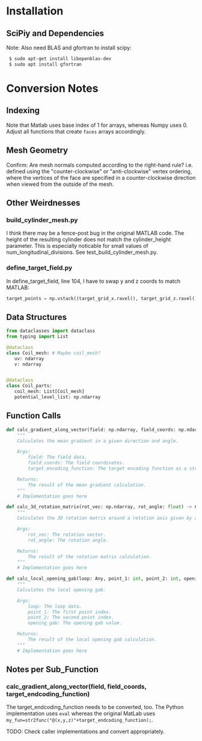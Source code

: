 # Installation
## SciPiy and Dependencies
Note: Also need BLAS and gfortran to install scipy:
```bash
 $ sudo apt-get install libopenblas-dev
 $ sudo apt install gfortran
 ```

 # Conversion Notes
 ## Indexing
 Note that Matlab uses base index of 1 for arrays, whereas Numpy uses 0. Adjust all functions that create `faces` arrays accordingly.

 ## Mesh Geometry
 Confirm: Are mesh normals computed according to the right-hand rule? i.e. defined using the "counter-clockwise" or "anti-clockwise"
 vertex ordering, where the vertices of the face are specified in a counter-clockwise direction when viewed from the outside of the mesh.

 ## Other Weirdnesses
 ### build_cylinder_mesh.py
 I think there may be a fence-post bug in the original MATLAB code. The height of the resulting
 cylinder does not match the cylinder_height parameter. This is especially noticable for small
 values of num_longitudinal_divisions. See test_build_cylinder_mesh.py.

 ### define_target_field.py
 In define_target_field, line 104, I have to swap y and z coords to match MATLAB:
```python
target_points = np.vstack((target_grid_x.ravel(), target_grid_z.ravel(), target_grid_y.ravel()))
```


 ## Data Structures
 ```python
from dataclasses import dataclass
from typing import List

@dataclass
class Coil_mesh: # Maybe coil_mesh?
    uv: ndarray
    v: ndarray 


@dataclass
class Coil_parts:
    coil_mesh: List[Coil_mesh]
    potential_level_list: np.ndarray
```
 
## Function Calls
```python
def calc_gradient_along_vector(field: np.ndarray, field_coords: np.ndarray, target_encoding_function: str) -> CalcGradientAlongVectorResult:
    """
    Calculates the mean gradient in a given direction and angle.

    Args:
        field: The field data.
        field_coords: The field coordinates.
        target_encoding_function: The target encoding function as a string.

    Returns:
        The result of the mean gradient calculation.
    """
    # Implementation goes here

def calc_3d_rotation_matrix(rot_vec: np.ndarray, rot_angle: float) -> CalcRotationMatrixResult:
    """
    Calculates the 3D rotation matrix around a rotation axis given by a vector and an angle.

    Args:
        rot_vec: The rotation vector.
        rot_angle: The rotation angle.

    Returns:
        The result of the rotation matrix calculation.
    """
    # Implementation goes here

def calc_local_opening_gab(loop: Any, point_1: int, point_2: int, opening_gab: float) -> CalcLocalOpeningGabResult:
    """
    Calculates the local opening gab.

    Args:
        loop: The loop data.
        point_1: The first point index.
        point_2: The second point index.
        opening_gab: The opening gab value.

    Returns:
        The result of the local opening gab calculation.
    """
    # Implementation goes here

```

## Notes per Sub_Function
### calc_gradient_along_vector(field, field_coords, target_endcoding_function)
The target_endcoding_function needs to be converted, too. The Python implementation uses `eval` 
whereas the original MatLab uses `my_fun=str2func("@(x,y,z)"+target_endcoding_function);`.

TODO: Check caller implementations and convert appropriately.
